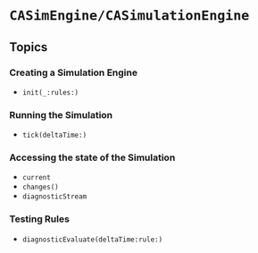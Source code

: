 # ``CASimEngine/CASimulationEngine``

## Topics

### Creating a Simulation Engine

- ``init(_:rules:)``

### Running the Simulation

- ``tick(deltaTime:)``

### Accessing the state of the Simulation

- ``current``
- ``changes()``
- ``diagnosticStream``

### Testing Rules

- ``diagnosticEvaluate(deltaTime:rule:)``
